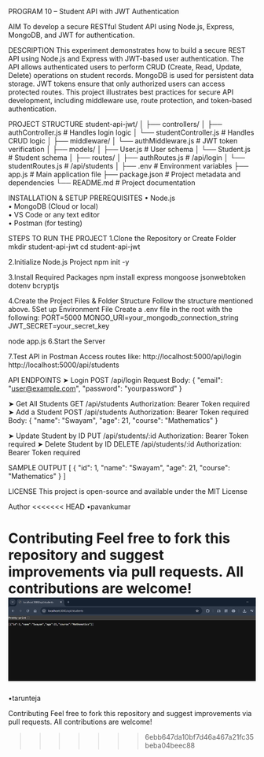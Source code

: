 PROGRAM 10 – Student API with JWT Authentication

AIM
To develop a secure RESTful Student API using Node.js, Express, MongoDB, and JWT for authentication.

DESCRIPTION
This experiment demonstrates how to build a secure REST API using Node.js and Express with JWT-based user authentication. The API allows authenticated users to perform CRUD (Create, Read, Update, Delete) operations on student records. MongoDB is used for persistent data storage. JWT tokens ensure that only authorized users can access protected routes. This project illustrates best practices for secure API development, including middleware use, route protection, and token-based authentication.

PROJECT STRUCTURE
student-api-jwt/
│
├── controllers/
│ ├── authController.js # Handles login logic
│ └── studentController.js # Handles CRUD logic
│
├── middleware/
│ └── authMiddleware.js # JWT token verification
│
├── models/
│ ├── User.js # User schema
│ └── Student.js # Student schema
│
├── routes/
│ ├── authRoutes.js # /api/login
│ └── studentRoutes.js # /api/students
│
├── .env # Environment variables
├── app.js # Main application file
├── package.json # Project metadata and dependencies
└── README.md # Project documentation

 
INSTALLATION & SETUP
PREREQUISITES
•	Node.js  
•	MongoDB (Cloud or local)  
•	VS Code or any text editor  
•	Postman (for testing)

STEPS TO RUN THE PROJECT
1.Clone the Repository or Create Folder
mkdir student-api-jwt
cd student-api-jwt

2.Initialize Node.js Project
npm init -y

3.Install Required Packages
npm install express mongoose jsonwebtoken dotenv bcryptjs

4.Create the Project Files & Folder Structure
Follow the structure mentioned above.
5Set up Environment File
Create a .env file in the root with the following:
PORT=5000
MONGO_URI=your_mongodb_connection_string
JWT_SECRET=your_secret_key

node app.js
6.Start the Server

7.Test API in Postman
Access routes like:
http://localhost:5000/api/login
http://localhost:5000/api/students

API ENDPOINTS
➤ Login
POST /api/login
Request Body:
{
  "email": "user@example.com",
  "password": "yourpassword"
}

➤ Get All Students
GET /api/students
Authorization: Bearer Token required
➤ Add a Student
POST /api/students
Authorization: Bearer Token required
Body:
{
  "name": "Swayam",
  "age": 21,
  "course": "Mathematics"
}

➤ Update Student by ID
PUT /api/students/:id
Authorization: Bearer Token required
➤ Delete Student by ID
DELETE /api/students/:id
Authorization: Bearer Token required

SAMPLE OUTPUT
[
  {
    "id": 1,
    "name": "Swayam",
    "age": 21,
    "course": "Mathematics"
  }
]

LICENSE
This project is open-source and available under the MIT License

Author
<<<<<<< HEAD
•pavankumar

Contributing
Feel free to fork this repository and suggest improvements via pull requests. All contributions are welcome!
![alt text](image.png)
=======
•tarunteja

Contributing
Feel free to fork this repository and suggest improvements via pull requests. All contributions are welcome!
>>>>>>> 6ebb647da10bf7d46a467a21fc35beba04beec88
